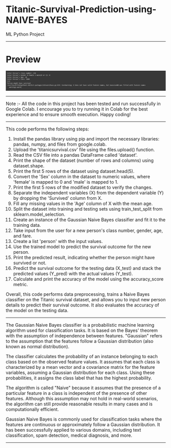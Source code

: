 # Titanic-Survival-Prediction-using-NAIVE-BAYES
ML Python Project

---------------------------------------------------------------------------------------
# Preview
![](https://github.com/developer-venish/Titanic-Survival-Prediction-using-NAIVE-BAYES/blob/main/demo.png)

---------------------------------------------------------------------------------------

Note :- All the code in this project has been tested and run successfully in Google Colab. I encourage you to try running it in Colab for the best experience and to ensure smooth execution. Happy coding!

---------------------------------------------------------------------------------------
This code performs the following steps:

1. Install the pandas library using pip and import the necessary libraries: pandas, numpy, and files from google.colab.
2. Upload the 'titanicsurvival.csv' file using the files.upload() function.
3. Read the CSV file into a pandas DataFrame called 'dataset'.
4. Print the shape of the dataset (number of rows and columns) using dataset.shape.
5. Print the first 5 rows of the dataset using dataset.head(5).
6. Convert the 'Sex' column in the dataset to numeric values, where 'female' is mapped to 0 and 'male' is mapped to 1.
7. Print the first 5 rows of the modified dataset to verify the changes.
8. Separate the independent variables (X) from the dependent variable (Y) by dropping the 'Survived' column from X.
9. Fill any missing values in the 'Age' column of X with the mean age.
10. Split the dataset into training and testing sets using train_test_split from sklearn.model_selection.
11. Create an instance of the Gaussian Naive Bayes classifier and fit it to the training data.
12. Take input from the user for a new person's class number, gender, age, and fare.
13. Create a list 'person' with the input values.
14. Use the trained model to predict the survival outcome for the new person.
15. Print the predicted result, indicating whether the person might have survived or not.
16. Predict the survival outcome for the testing data (X_test) and stack the predicted values (Y_pred) with the actual values (Y_test).
17. Calculate and print the accuracy of the model using the accuracy_score metric.

Overall, this code performs data preprocessing, trains a Naive Bayes classifier on the Titanic survival dataset, and allows you to input new person details to predict their survival outcome. It also evaluates the accuracy of the model on the testing data.

---------------------------------------------------------------------------------------
The Gaussian Naive Bayes classifier is a probabilistic machine learning algorithm used for classification tasks. It is based on the Bayes' theorem with the assumption of independence between features. "Gaussian" refers to the assumption that the features follow a Gaussian distribution (also known as normal distribution).

The classifier calculates the probability of an instance belonging to each class based on the observed feature values. It assumes that each class is characterized by a mean vector and a covariance matrix for the feature variables, assuming a Gaussian distribution for each class. Using these probabilities, it assigns the class label that has the highest probability.

The algorithm is called "Naive" because it assumes that the presence of a particular feature in a class is independent of the presence of other features. Although this assumption may not hold in real-world scenarios, the algorithm can still provide reasonable results in many cases and is computationally efficient.

Gaussian Naive Bayes is commonly used for classification tasks where the features are continuous or approximately follow a Gaussian distribution. It has been successfully applied to various domains, including text classification, spam detection, medical diagnosis, and more.

---------------------------------------------------------------------------------------
